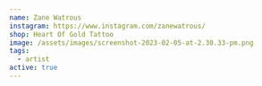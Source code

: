```yaml
---
name: Zane Watrous
instagram: https://www.instagram.com/zanewatrous/
shop: Heart Of Gold Tattoo
image: /assets/images/screenshot-2023-02-05-at-2.30.33-pm.png
tags:
  - artist
active: true
---
```

